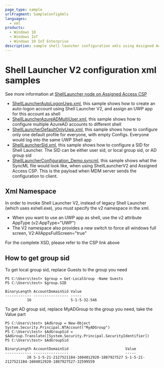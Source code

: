 ```yaml
---
page_type: sample
urlFragment: SampleConfigXmls
languages:
  - xml
products:
  - Windows 10
  - Windows IoT 
  - Windows 10 IoT Enterprise
description: sample shell launcher configuration xmls using Assigned Access CSP
---
```


# Shell Launcher V2 configuration xml samples

See more information at [ShellLauncher node on Assigned Access CSP](https://docs.microsoft.com/en-us/windows/client-management/mdm/assignedaccess-csp)

* [ShellLauncherAutoLogonUwp.xml](./ShellLauncherAutoLogonUwp.xml), this sample shows how to create an auto-logon account using Shell Launcher V2, and assign an UWP app for this account as shell
* [ShellLauncherAzureADMultiUser.xml](./ShellLauncherAzureADMultiUser.xml), this sample shows how to configure multiple AzureAD accounts to different shell
* [ShellLauncherDefaultOnlyUwp.xml](./ShellLauncherDefaultOnlyUwp.xml), this sample shows how to configure only one default profile for everyone, with empty Configs. Everyone would log into the same UWP Shell app
* [ShellLauncherSid.xml](./ShellLauncherSid.xml), this sample shows how to configure a SID for Shell Launcher. The SID can be either user sid, or local group sid, or AD group sid
* [ShellLauncherConfiguration_Demo.syncml](./ShellLauncherConfiguration_Demo.syncml), this sample shows what the SyncML file would look like, when using ShellLauncherV2 and Assigned Access CSP. This is the payload when MDM server sends the configuration to client.

## Xml Namespace

In order to invoke Shell Launcher V2, instead of legacy Shell Launcher (which uses eshell.exe), you must specify the v2 namespace in the xml. 

* When you want to use an UWP app as shell, use the v2 attribute AppType (v2:AppType="UWP")
* The V2 namespace also provides a new switch to force all windows full screen, V2:AllAppsFullScreen="true"

For the complete XSD, please refer to the CSP link above

## How to get group sid

To get local group sid, replace Guests to the group you need
```
PS C:\Users\test> $group = Get-LocalGroup -Name Guests
PS C:\Users\test> $group.SID

BinaryLength AccountDomainSid Value
------------ ---------------- -----
          16                  S-1-5-32-546
```

To get AD group sid, replace MyADGroup to the group you need, take the Value part
```
PS C:\Users\test> $AdGroup = New-Object System.Security.Principal.NTAccount("MyADGroup")
PS C:\Users\test> $AdGroupSid = $AdGroup.Translate([System.Security.Principal.SecurityIdentifier])
PS C:\Users\test> $AdGroupSid

BinaryLength AccountDomainSid                          Value
------------ ----------------                          -----
          28 S-1-5-21-2127521184-1604012920-1887927527 S-1-5-21-2127521184-1604012920-1887927527-32599559
```
